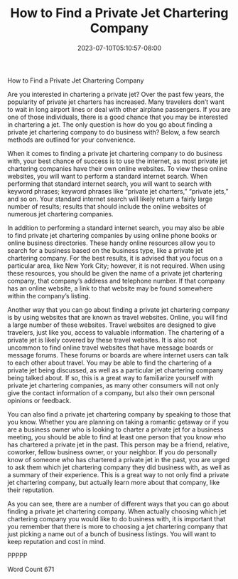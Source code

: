﻿---
title: "How to Find a Private Jet Chartering Company"
date: 2023-07-10T05:10:57-08:00
description: "Private Jet Charters TXT Tips for Web Success"
featured_image: "/images/Private Jet Charters TXT.jpg"
tags: ["Private Jet Charters TXT"]
---

How to Find a Private Jet Chartering Company

Are you interested in chartering a private jet? Over the past few years, the popularity of private jet charters has increased.  Many travelers don’t want to wait in long airport lines or deal with other airplane passengers.  If you are one of those individuals, there is a good chance that you may be interested in chartering a jet.  The only question is how do you go about finding a private jet chartering company to do business with?  Below, a few search methods are outlined for your convenience.  

When it comes to finding a private jet chartering company to do business with, your best chance of success is to use the internet, as most private jet chartering companies have their own online websites.  To view these online websites, you will want to perform a standard internet search. When performing that standard internet search, you will want to search with keyword phrases; keyword phrases like “private jet charters,” “private jets,” and so on.  Your standard internet search will likely return a fairly large number of results; results that should include the online websites of numerous jet chartering companies.

In addition to performing a standard internet search, you may also be able to find private jet chartering companies by using online phone books or online business directories. These handy online resources allow you to search for a business based on the business type, like a private jet chartering company. For the best results, it is advised that you focus on a particular area, like New York City; however, it is not required.  When using these resources, you should be given the name of a private jet chartering company, that company’s address and telephone number.  If that company has an online website, a link to that website may be found somewhere within the company’s listing.  

Another way that you can go about finding a private jet chartering company is by using websites that are known as travel websites. Online, you will find a large number of these websites. Travel websites are designed to give travelers, just like you, access to valuable information.  The chartering of a private jet is likely covered by these travel websites. It is also not uncommon to find online travel websites that have message boards or message forums. These forums or boards are where internet users can talk to each other about travel. You may be able to find the chartering of a private jet being discussed, as well as a particular jet chartering company being talked about.  If so, this is a great way to familiarize yourself with private jet chartering companies, as many other consumers will not only give the contact information of a company, but also their own personal opinions or feedback.

You can also find a private jet chartering company by speaking to those that you know. Whether you are planning on taking a romantic getaway or if you are a business owner who is looking to charter a private jet for a business meeting, you should be able to find at least one person that you know who has chartered a private jet in the past. This person may be a friend, relative, coworker, fellow business owner, or your neighbor.  If you do personally know of someone who has chartered a private jet in the past, you are urged to ask them which jet chartering company they did business with, as well as a summary of their experience.  This is a great way to not only find a private jet chartering company, but actually learn more about that company, like their reputation.

As you can see, there are a number of different ways that you can go about finding a private jet chartering company. When actually choosing which jet chartering company you would like to do business with, it is important that you remember that there is more to choosing a jet chartering company that just picking a name out of a bunch of business listings. You will want to keep reputation and cost in mind.

PPPPP

Word Count 671

